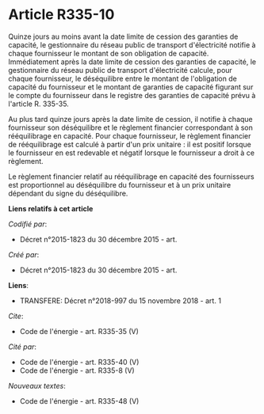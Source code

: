 # Article R335-10

Quinze jours au moins avant la date limite de cession des garanties de capacité, le gestionnaire du réseau public de
transport d'électricité notifie à chaque fournisseur le montant de son obligation de capacité. Immédiatement après la date
limite de cession des garanties de capacité, le gestionnaire du réseau public de transport d'électricité calcule, pour chaque
fournisseur, le déséquilibre entre le montant de l'obligation de capacité du fournisseur et le montant de garanties de
capacité figurant sur le compte du fournisseur dans le registre des garanties de capacité prévu à l'article R. 335-35. 

Au plus tard quinze jours après la date limite de cession, il notifie à chaque fournisseur son déséquilibre et le règlement
financier correspondant à son rééquilibrage en capacité. Pour chaque fournisseur, le règlement financier de rééquilibrage est
calculé à partir d'un prix unitaire : il est positif lorsque le fournisseur en est redevable et négatif lorsque le
fournisseur a droit à ce règlement. 

Le règlement financier relatif au rééquilibrage en capacité des fournisseurs est proportionnel au déséquilibre du fournisseur
et à un prix unitaire dépendant du signe du déséquilibre.

**Liens relatifs à cet article**

_Codifié par_:

  - Décret n°2015-1823 du 30 décembre 2015 - art.

_Créé par_:

  - Décret n°2015-1823 du 30 décembre 2015 - art.

**Liens**:

  - TRANSFERE: Décret n°2018-997 du 15 novembre 2018 - art. 1

_Cite_:

  - Code de l'énergie - art. R335-35 (V)

_Cité par_:

  - Code de l'énergie - art. R335-40 (V)
  - Code de l'énergie - art. R335-8 (V)

_Nouveaux textes_:

  - Code de l'énergie - art. R335-48 (V)
